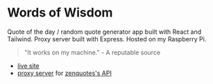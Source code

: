# Words of Wisdom
Quote of the day / random quote generator app built with React and Tailwind. Proxy server built with Express. Hosted on my Raspberry Pi.

> "It works on my machine." - A reputable source

- [live site](https://wisewords.tdesa.dev)
- [proxy server](https://github.com/desa-thomas/zenapi-proxy) for [zenquotes's API](https://zenquotes.io/)

